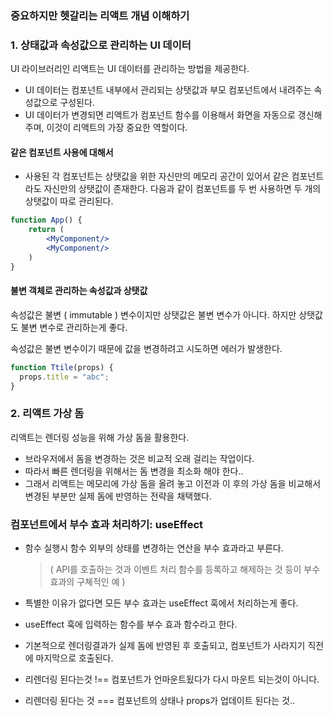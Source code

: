 ### 중요하지만 헷갈리는 리액트 개념 이해하기

### 1. 상태값과 속성값으로 관리하는 UI 데이터

UI 라이브러리인 리액트는 UI 데이터를 관리하는 방법을 제공한다.

- UI 데이터는 컴포넌트 내부에서 관리되는 상탯값과 부모 컴포넌트에서 내려주는 속성값으로 구성된다.
- UI 데이터가 변경되면 리액트가 컴포넌트 함수를 이용해서 화면을 자동으로 갱신해 주며, 이것이 리액트의 가장 중요한 역할이다.

#### 같은 컴포넌트 사용에 대해서

- 사용된 각 컴포넌트는 상탯값을 위한 자신만의 메모리 공간이 있어서 같은 컴포넌트라도 자신만의 상탯값이 존재한다. 다음과 같이 컴포넌트를 두 번 사용하면 두 개의 상탯값이 따로 관리된다.

```jsx
function App() {
    return (
        <MyComponent/>
        <MyComponent/>
    )
}
```

#### 불변 객체로 관리하는 속성값과 상탯값

속성값은 불변 ( immutable ) 변수이지만 상탯값은 불변 변수가 아니다. 하지만 상탯값도 불변 변수로 관리하는게 좋다.

속성값은 불변 변수이기 때문에 값을 변경하려고 시도하면 에러가 발생한다.

```jsx
function Ttile(props) {
  props.title = "abc";
}
```

### 2. 리액트 가상 돔

리액트는 렌더링 성능을 위해 가상 돔을 활용한다.

- 브라우저에서 돔을 변경하는 것은 비교적 오래 걸리는 작업이다.
- 따라서 빠른 렌더링을 위해서는 돔 변경을 최소화 해야 한다..
- 그래서 리액트는 메모리에 가상 돔을 올려 놓고 이전과 이 후의 가상 돔을 비교해서 변경된 부분만 실제 돔에 반영하는 전략을 채택했다.

### 컴포넌트에서 부수 효과 처리하기: useEffect

- 함수 실행시 함수 외부의 상태를 변경하는 연산을 부수 효과라고 부른다.
  > ( API를 호출하는 것과 이벤트 처리 함수를 등록하고 해제하는 것 등이 부수효과의 구쳬적인 예 )
- 특별한 이유가 없다면 모든 부수 효과는 useEffect 훅에서 처리하는게 좋다.

- useEffect 훅에 입력하는 함수를 부수 효과 함수라고 한다.

- 기본적으로 렌더링결과가 실제 돔에 반영된 후 호출되고, 컴포넌트가 사라지기 직전에 마지막으로 호출된다.

- 리렌더링 된다는것 !== 컴포넌트가 언마운트됬다가 다시 마운트 되는것이 아니다.
- 리렌더링 된다는 것 === 컴포넌트의 상태나 props가 업데이트 된다는 것..

